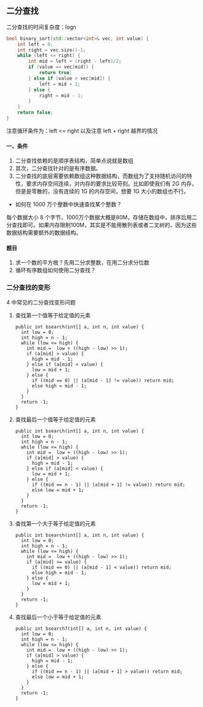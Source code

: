 ## 二分查找

二分查找的时间复杂度：logn

```c++
bool binary_sort(std::vector<int>& vec, int value) {
    int left = 0;
    int right = vec.size()-1;
    while (left <= right) {
        int mid = left + (right - left)/2;
        if (value == vec[mid]) {
            return true;
        } else if (value > vec[mid]) {
            left = mid + 1;
        } else {
            right = mid - 1;
        }
    }
    return false;
}
```

注意循环条件为：left <= right   以及注意 left + right 越界的情况

#### 一、条件

1. 二分查找依赖的是顺序表结构，简单点说就是数组
2. 其次，二分查找针对的是有序数据。
3. 二分查找的底层需要依赖数组这种数据结构，而数组为了支持随机访问的特性，要求内存空间连续，对内存的要求比较苛刻。比如即使我们有 2G 内存，但是是零散的，没有连续的 1G 的内存空间，想要 1G 大小的数组也不行。

- 如何在 1000 万个整数中快速查找某个整数？

每个数据大小 8 个字节，1000万个数据大概是80M，存储在数组中，排序后用二分查找即可。如果内存限制100M，其实是不能用散列表或者二叉树的，因为这些数据结构需要额外的数据结构。

#### 题目

1. 求一个数的平方根？先用二分求整数，在用二分求分位数
2. 循环有序数组如何使用二分查找？

### 二分查找的变形

4 中常见的二分查找变形问题

1. 查找第一个值等于给定值的元素

    ```
    public int bsearch(int[] a, int n, int value) {
      int low = 0;
      int high = n - 1;
      while (low <= high) {
        int mid =  low + ((high - low) >> 1);
        if (a[mid] > value) {
          high = mid - 1;
        } else if (a[mid] < value) {
          low = mid + 1;
        } else {
          if ((mid == 0) || (a[mid - 1] != value)) return mid;
          else high = mid - 1;
        }
      }
      return -1;
    }
    ```

2. 查找最后一个值等于给定值的元素

    ```
    public int bsearch(int[] a, int n, int value) {
      int low = 0;
      int high = n - 1;
      while (low <= high) {
        int mid =  low + ((high - low) >> 1);
        if (a[mid] > value) {
          high = mid - 1;
        } else if (a[mid] < value) {
          low = mid + 1;
        } else {
          if ((mid == n - 1) || (a[mid + 1] != value)) return mid;
          else low = mid + 1;
        }
      }
      return -1;
    }
    ```

3. 查找第一个大于等于给定值的元素

    ```
    public int bsearch(int[] a, int n, int value) {
      int low = 0;
      int high = n - 1;
      while (low <= high) {
        int mid =  low + ((high - low) >> 1);
        if (a[mid] >= value) {
          if ((mid == 0) || (a[mid - 1] < value)) return mid;
          else high = mid - 1;
        } else {
          low = mid + 1;
        }
      }
      return -1;
    }
    ```

4. 查找最后一个小于等于给定值的元素

    ```
    public int bsearch7(int[] a, int n, int value) {
      int low = 0;
      int high = n - 1;
      while (low <= high) {
        int mid =  low + ((high - low) >> 1);
        if (a[mid] > value) {
          high = mid - 1;
        } else {
          if ((mid == n - 1) || (a[mid + 1] > value)) return mid;
          else low = mid + 1;
        }
      }
      return -1;
    }
    ```

